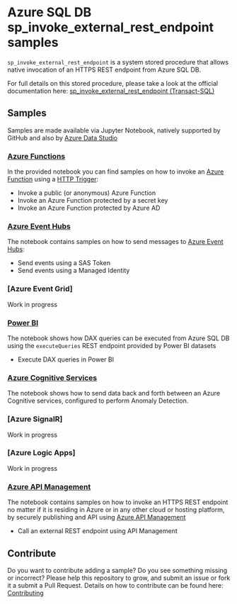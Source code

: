 # Azure SQL DB sp_invoke_external_rest_endpoint samples

`sp_invoke_external_rest_endpoint` is a system stored procedure that allows native invocation of an HTTPS REST endpoint from Azure SQL DB.

For full details on this stored procedure, please take a look at the official documentation here: [sp_invoke_external_rest_endpoint (Transact-SQL)](https://learn.microsoft.com/sql/relational-databases/system-stored-procedures/sp-invoke-external-rest-endpoint-transact-sql)

## Samples

Samples are made available via Jupyter Notebook, natively supported by GitHub and also by [Azure Data Studio](https://learn.microsoft.com/en-us/sql/azure-data-studio/notebooks/notebooks-guidance)

### [Azure Functions](./azure-functions.ipynb)

In the provided notebook you can find samples on how to invoke an [Azure Function](https://learn.microsoft.com/azure/azure-functions/functions-overview) using a [HTTP Trigger](https://learn.microsoft.com/azure/azure-functions/functions-bindings-http-webhook-trigger):

- Invoke a public (or anonymous) Azure Function
- Invoke an Azure Function protected by a secret key
- Invoke an Azure Function protected by Azure AD

### [Azure Event Hubs](./azure-event-hubs.ipynb)

The notebook contains samples on how to send messages to [Azure Event Hubs](https://learn.microsoft.com/en-us/azure/event-hubs/event-hubs-about):

- Send events using a SAS Token
- Send events using a Managed Identity

### [Azure Event Grid]

Work in progress

### [Power BI](./power-bi.ipynb)

The notebook shows how DAX queries can be executed from Azure SQL DB using the `executeQueries` REST endpoint provided by Power BI datasets

- Execute DAX queries in Power BI

### [Azure Cognitive Services](./azure-cognitive-services.ipynb)

The notebook shows how to send data back and forth between an Azure Cognitive services, configured to perform Anomaly Detection.

### [Azure SignalR]

Work in progress

### [Azure Logic Apps]

Work in progress

### [Azure API Management](./azure-api-management.ipynb)

The notebook contains samples on how to invoke an HTTPS REST endpoint no matter if it is residing in Azure or in any other cloud or hosting platform, by securely publishing and API using [Azure API Management](https://learn.microsoft.com/en-us/azure/api-management/)

- Call an external REST endpoint using API Management

## Contribute

Do you want to contribute adding a sample? Do you see something missing or incorrect? Please help this repository to grow, and submit an issue or fork it a submit a Pull Request. Details on how to contribute can be found here: [Contributing](./CONTRIBUTING.md) 